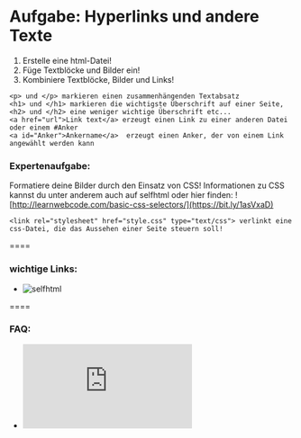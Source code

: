 Aufgabe: Hyperlinks und andere Texte
====

1. Erstelle eine html-Datei!
2. Füge Textblöcke und Bilder ein!
3. Kombiniere Textblöcke, Bilder und Links!


```
<p> und </p> markieren einen zusammenhängenden Textabsatz
<h1> und </h1> markieren die wichtigste Überschrift auf einer Seite, <h2> und </h2> eine weniger wichtige Überschrift etc...
<a href="url">Link text</a> erzeugt einen Link zu einer anderen Datei oder einem #Anker
<a id="Anker">Ankername</a>  erzeugt einen Anker, der von einem Link angewählt werden kann
```

### Expertenaufgabe:
Formatiere deine Bilder durch den Einsatz von CSS! Informationen zu CSS kannst du unter anderem auch auf selfhtml oder hier finden: ![http://learnwebcode.com/basic-css-selectors/](https://bit.ly/1asVxaD)


```
<link rel="stylesheet" href="style.css" type="text/css"> verlinkt eine css-Datei, die das Aussehen einer Seite steuern soll!
```


====

### wichtige Links:
* ![selfhtml](https://bit.ly/1gjBmCs)


====

### FAQ:
* ![Link zum FAQ](https://github.com/cartz/schule/blob/master/faq.md)